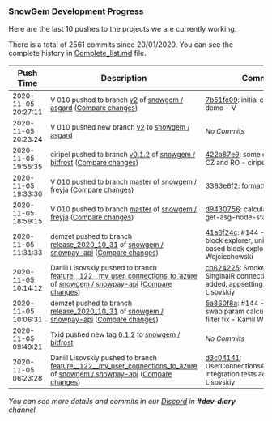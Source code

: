 
### SnowGem Development Progress

Here are the last 10 pushes to the projects we are currently working.

There is a total of 2561 commits since 20/01/2020. You can see the complete history in
 [Complete_list.md](Complete_list.md) file.

| Push Time | Description | Commits |
| --- | --- | --- |
| <sub>2020-11-05 20:27:11</sub> | <sub>V 010 pushed to branch [v2](https://gitlab.com/snowgem/asgard/commits/v2) of [snowgem / asgard](https://gitlab.com/snowgem/asgard) ([Compare changes](https://gitlab.com/snowgem/asgard/compare/8bd085c21d494522233767c2a16094eb5f984ee8...7b51fe09493d22035b6879cba211fd96e0ad1d99))</sub> | <sub>[7b51fe09](https://gitlab.com/snowgem/asgard/-/commit/7b51fe09493d22035b6879cba211fd96e0ad1d99): initial commit - asg2 demo - V</sub> |
| <sub>2020-11-05 20:23:24</sub> | <sub>V 010 pushed new branch [v2](https://gitlab.com/snowgem/asgard/commits/v2) to [snowgem / asgard](https://gitlab.com/snowgem/asgard)</sub> | <sub>_No Commits_</sub> |
| <sub>2020-11-05 19:55:35</sub> | <sub>ciripel pushed to branch [v0\.1\.2](https://gitlab.com/snowgem/bitfrost/commits/v0.1.2) of [snowgem / bitfrost](https://gitlab.com/snowgem/bitfrost) ([Compare changes](https://gitlab.com/snowgem/bitfrost/compare/f6a9977e5a0b672ba268bd32fe160a26ff0d9dee...422a87e9f08ebe06998fd3469b411c3462bbfe41))</sub> | <sub>[422a87e9](https://gitlab.com/snowgem/bitfrost/-/commit/422a87e9f08ebe06998fd3469b411c3462bbfe41): some corrections in CZ and RO - ciripel</sub> |
| <sub>2020-11-05 19:33:30</sub> | <sub>V 010 pushed to branch [master](https://gitlab.com/snowgem/freyja/commits/master) of [snowgem / freyja](https://gitlab.com/snowgem/freyja) ([Compare changes](https://gitlab.com/snowgem/freyja/compare/d9430756cb6619bb3a130441bba3fe14374a1d30...3383e6f293a06b8a764a54ca3a0790c3fd90a709))</sub> | <sub>[3383e6f2](https://gitlab.com/snowgem/freyja/-/commit/3383e6f293a06b8a764a54ca3a0790c3fd90a709): formatting - V</sub> |
| <sub>2020-11-05 18:59:15</sub> | <sub>V 010 pushed to branch [master](https://gitlab.com/snowgem/freyja/commits/master) of [snowgem / freyja](https://gitlab.com/snowgem/freyja) ([Compare changes](https://gitlab.com/snowgem/freyja/compare/b1d576f1e3f94f85bdb84fd311a8de3a7b26465d...d9430756cb6619bb3a130441bba3fe14374a1d30))</sub> | <sub>[d9430756](https://gitlab.com/snowgem/freyja/-/commit/d9430756cb6619bb3a130441bba3fe14374a1d30): calculate status avg + get-asg-node-status - V</sub> |
| <sub>2020-11-05 11:31:33</sub> | <sub>demzet pushed to branch [release\_2020\_10\_31](https://gitlab.com/snowgem/snowpay-api/commits/release_2020_10_31) of [snowgem / snowpay\-api](https://gitlab.com/snowgem/snowpay-api) ([Compare changes](https://gitlab.com/snowgem/snowpay-api/compare/5a860f8a14889916364efbed8ee6f50c56150e0f...41a8f24cf78d3c9230c076fb96265397f501eff1))</sub> | <sub>[41a8f24c](https://gitlab.com/snowgem/snowpay-api/-/commit/41a8f24cf78d3c9230c076fb96265397f501eff1): #144 - added zec block explorer, unified trezor based block explorers - Kamil Wojciechowski</sub> |
| <sub>2020-11-05 10:14:12</sub> | <sub>Daniil Lisovskiy pushed to branch [feature\_\_122\_\_mv\_user\_connections\_to\_azure](https://gitlab.com/snowgem/snowpay-api/commits/feature__122__mv_user_connections_to_azure) of [snowgem / snowpay\-api](https://gitlab.com/snowgem/snowpay-api) ([Compare changes](https://gitlab.com/snowgem/snowpay-api/compare/d3c04141f7f2c51274d612fd61c23283df6e2011...cb624225b80a9f0023e5f5e849b4bf10965f0aa4))</sub> | <sub>[cb624225](https://gitlab.com/snowgem/snowpay-api/-/commit/cb624225b80a9f0023e5f5e849b4bf10965f0aa4): Smoke test checking SinglnalR connection persistence added, appsettings file... - Daniil Lisovskiy</sub> |
| <sub>2020-11-05 10:06:31</sub> | <sub>demzet pushed to branch [release\_2020\_10\_31](https://gitlab.com/snowgem/snowpay-api/commits/release_2020_10_31) of [snowgem / snowpay\-api](https://gitlab.com/snowgem/snowpay-api) ([Compare changes](https://gitlab.com/snowgem/snowpay-api/compare/af60f77015fac5d65adb1a032089d0f08bbcefef...5a860f8a14889916364efbed8ee6f50c56150e0f))</sub> | <sub>[5a860f8a](https://gitlab.com/snowgem/snowpay-api/-/commit/5a860f8a14889916364efbed8ee6f50c56150e0f): #144 - zec swaps, swap param calculation notional filter fix - Kamil Wojciechowski</sub> |
| <sub>2020-11-05 09:49:21</sub> | <sub>Txid pushed new tag [0\.1\.2](https://gitlab.com/snowgem/bitfrost/-/tags/0.1.2) to [snowgem / bitfrost](https://gitlab.com/snowgem/bitfrost)</sub> | <sub>_No Commits_</sub> |
| <sub>2020-11-05 06:23:28</sub> | <sub>Daniil Lisovskiy pushed to branch [feature\_\_122\_\_mv\_user\_connections\_to\_azure](https://gitlab.com/snowgem/snowpay-api/commits/feature__122__mv_user_connections_to_azure) of [snowgem / snowpay\-api](https://gitlab.com/snowgem/snowpay-api) ([Compare changes](https://gitlab.com/snowgem/snowpay-api/compare/9f2f954d4168728dbb9b3e66b6d3382cbd5d722b...d3c04141f7f2c51274d612fd61c23283df6e2011))</sub> | <sub>[d3c04141](https://gitlab.com/snowgem/snowpay-api/-/commit/d3c04141f7f2c51274d612fd61c23283df6e2011): UserConnectionsAzureREpository integration tests added - Daniil Lisovskiy</sub> |

_You can see more details and commits in our [Discord](https://discord.gg/zumGnbg) in **#dev-diary** channel._
